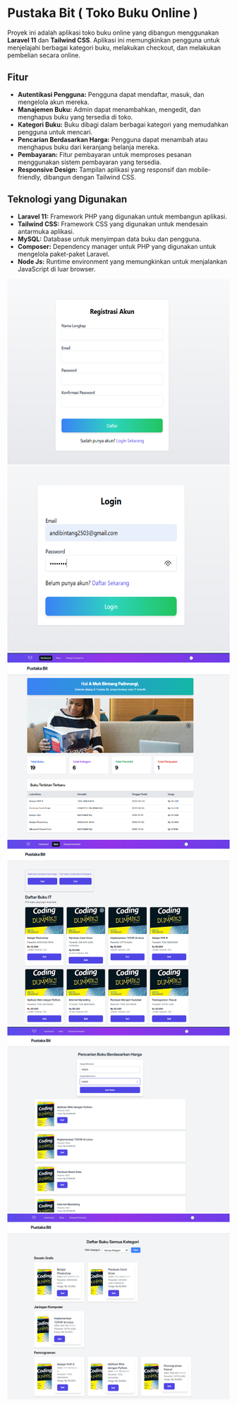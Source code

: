 # Pustaka Bit ( Toko Buku Online )

Proyek ini adalah aplikasi toko buku online yang dibangun menggunakan **Laravel 11** dan **Tailwind CSS**. Aplikasi ini memungkinkan pengguna untuk menjelajahi berbagai kategori buku, melakukan checkout, dan melakukan pembelian secara online.

## Fitur

- **Autentikasi Pengguna:** Pengguna dapat mendaftar, masuk, dan mengelola akun mereka.
- **Manajemen Buku:** Admin dapat menambahkan, mengedit, dan menghapus buku yang tersedia di toko.
- **Kategori Buku:** Buku dibagi dalam berbagai kategori yang memudahkan pengguna untuk mencari.
- **Pencarian Berdasarkan Harga:** Pengguna dapat menambah atau menghapus buku dari keranjang belanja mereka.
- **Pembayaran:** Fitur pembayaran untuk memproses pesanan menggunakan sistem pembayaran yang tersedia.
- **Responsive Design:** Tampilan aplikasi yang responsif dan mobile-friendly, dibangun dengan Tailwind CSS.

## Teknologi yang Digunakan

- **Laravel 11:** Framework PHP yang digunakan untuk membangun aplikasi.
- **Tailwind CSS:** Framework CSS yang digunakan untuk mendesain antarmuka aplikasi.
- **MySQL:** Database untuk menyimpan data buku dan pengguna.
- **Composer:** Dependency manager untuk PHP yang digunakan untuk mengelola paket-paket Laravel.
- **Node Js:** Runtime environment yang memungkinkan untuk menjalankan JavaScript di luar browser.

<img src="./Image%20Pustaka%20Bit/3%20regist.png"  width="560" height="420" />
<img src="./Image%20Pustaka%20Bit/4%20login.png"  width="560" height="420" />
<img src="./Image%20Pustaka%20Bit/5%20dashboard.png"  width="560" height="420" />
<img src="./Image%20Pustaka%20Bit/6%20buku.png"  width="560" height="420" />
<img src="./Image%20Pustaka%20Bit/7%20cari%20harga.png"  width="560" height="420" />
<img src="./Image%20Pustaka%20Bit/8%20cari%20kategori.png"  width="560" height="420" />








